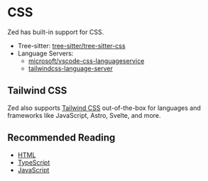 # CSS

Zed has built-in support for CSS.

- Tree-sitter: [tree-sitter/tree-sitter-css](https://github.com/tree-sitter/tree-sitter-css)
- Language Servers:
  - [microsoft/vscode-css-languageservice](https://github.com/microsoft/vscode-css-languageservice)
  - [tailwindcss-language-server](https://github.com/tailwindlabs/tailwindcss-intellisense)

## Tailwind CSS

Zed also supports [Tailwind CSS](./tailwindcss.md) out-of-the-box for languages and frameworks like JavaScript, Astro, Svelte, and more.

<!-- TBD: Document CS -->

## Recommended Reading

- [HTML](./html.md)
- [TypeScript](./typescript.md)
- [JavaScript](./javascript.md)
